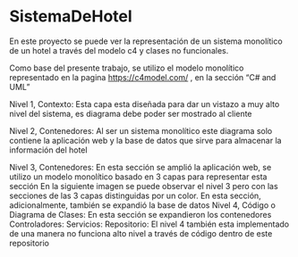 # SistemaDeHotel

En este proyecto se puede ver la representación de un sistema monolítico de un hotel a través del modelo c4 y clases no funcionales.

Como base del presente trabajo, se utilizo el modelo monolítico representado en la pagina https://c4model.com/ , en la sección “C# and UML”

Nivel 1, Contexto: Esta capa esta diseñada para dar un vistazo a muy alto nivel del sistema, es diagrama debe poder ser mostrado al cliente


Nivel 2, Contenedores: Al ser un sistema monolítico este diagrama solo contiene la aplicación web y la base de datos que sirve para almacenar la información del hotel 


Nivel 3, Contenedores: En esta sección se amplió la aplicación web, se utilizo un modelo monolítico basado en 3 capas para representar esta sección
En la siguiente imagen se puede observar el nivel 3 pero con las secciones de las 3 capas distinguidas por un color.
En esta sección, adicionalmente, también se expandió la base de datos
Nivel 4, Código o Diagrama de Clases: En esta sección se expandieron los contenedores 
Controladores:
Servicios:
Repositorio:
El nivel 4 también esta implementado de una manera no funciona alto nivel a través de código dentro de este repositorio 

